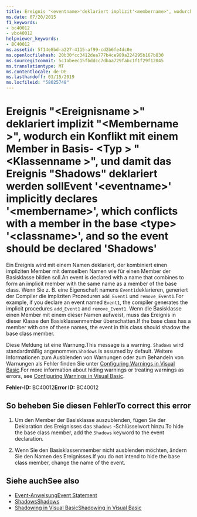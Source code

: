 ```yaml
---
title: Ereignis "<eventname>'deklariert implizit'<membername>", wodurch ein Konflikt mit einem Member in Basis- <type> "<classname>", und daher das Ereignis "Shadows" deklariert werden sollte
ms.date: 07/20/2015
f1_keywords:
- bc40012
- vbc40012
helpviewer_keywords:
- BC40012
ms.assetid: 5f14e8bd-a227-4115-af99-cd2b6fe4dc0e
ms.openlocfilehash: 20b30fcc3412dea777b4ce989a224295b167b830
ms.sourcegitcommit: 5c1abeec15fbddcc7dbaa729fabc1f1f29f12045
ms.translationtype: MT
ms.contentlocale: de-DE
ms.lasthandoff: 03/15/2019
ms.locfileid: "58025748"
---
```

# <a name="event-eventname-implicitly-declares-membername-which-conflicts-with-a-member-in-the-base-type-classname-and-so-the-event-should-be-declared-shadows"></a><span data-ttu-id="1bbc8-102">Ereignis "\<Ereignisname >" deklariert implizit "\<Membername >", wodurch ein Konflikt mit einem Member in Basis- \<Typ > "\<Klassenname >", und damit das Ereignis "Shadows" deklariert werden soll</span><span class="sxs-lookup"><span data-stu-id="1bbc8-102">Event '\<eventname>' implicitly declares '\<membername>', which conflicts with a member in the base \<type> '\<classname>', and so the event should be declared 'Shadows'</span></span>
<span data-ttu-id="1bbc8-103">Ein Ereignis wird mit einem Namen deklariert, der kombiniert einen impliziten Member mit demselben Namen wie für einen Member der Basisklasse bilden soll.</span><span class="sxs-lookup"><span data-stu-id="1bbc8-103">An event is declared with a name that combines to form an implicit member with the same name as a member of the base class.</span></span> <span data-ttu-id="1bbc8-104">Wenn Sie z. B. eine Eigenschaft namens `Event1`deklarieren, generiert der Compiler die impliziten Prozeduren `add_Event1` und `remove_Event1`.</span><span class="sxs-lookup"><span data-stu-id="1bbc8-104">For example, if you declare an event named `Event1`, the compiler generates the implicit procedures `add_Event1` and `remove_Event1`.</span></span> <span data-ttu-id="1bbc8-105">Wenn die Basisklasse einen Member mit einem dieser Namen aufweist, muss das Ereignis in dieser Klasse den Basisklassenmember überschatten.</span><span class="sxs-lookup"><span data-stu-id="1bbc8-105">If the base class has a member with one of these names, the event in this class should shadow the base class member.</span></span>  
  
 <span data-ttu-id="1bbc8-106">Diese Meldung ist eine Warnung.</span><span class="sxs-lookup"><span data-stu-id="1bbc8-106">This message is a warning.</span></span> <span data-ttu-id="1bbc8-107">`Shadows` wird standardmäßig angenommen.</span><span class="sxs-lookup"><span data-stu-id="1bbc8-107">`Shadows` is assumed by default.</span></span> <span data-ttu-id="1bbc8-108">Weitere Informationen zum Ausblenden von Warnungen oder zum Behandeln von Warnungen als Fehler finden Sie unter [Configuring Warnings in Visual Basic](/visualstudio/ide/configuring-warnings-in-visual-basic).</span><span class="sxs-lookup"><span data-stu-id="1bbc8-108">For more information about hiding warnings or treating warnings as errors, see [Configuring Warnings in Visual Basic](/visualstudio/ide/configuring-warnings-in-visual-basic).</span></span>  
  
 <span data-ttu-id="1bbc8-109">**Fehler-ID:** BC40012</span><span class="sxs-lookup"><span data-stu-id="1bbc8-109">**Error ID:** BC40012</span></span>  
  
## <a name="to-correct-this-error"></a><span data-ttu-id="1bbc8-110">So beheben Sie diesen Fehler</span><span class="sxs-lookup"><span data-stu-id="1bbc8-110">To correct this error</span></span>  
  
1.  <span data-ttu-id="1bbc8-111">Um den Member der Basisklasse auszublenden, fügen Sie der Deklaration des Ereignisses das `Shadows` -Schlüsselwort hinzu.</span><span class="sxs-lookup"><span data-stu-id="1bbc8-111">To hide the base class member, add the `Shadows` keyword to the event declaration.</span></span>  
  
2.  <span data-ttu-id="1bbc8-112">Wenn Sie den Basisklassenmember nicht ausblenden möchten, ändern Sie den Namen des Ereignisses.</span><span class="sxs-lookup"><span data-stu-id="1bbc8-112">If you do not intend to hide the base class member, change the name of the event.</span></span>  
  
## <a name="see-also"></a><span data-ttu-id="1bbc8-113">Siehe auch</span><span class="sxs-lookup"><span data-stu-id="1bbc8-113">See also</span></span>

- [<span data-ttu-id="1bbc8-114">Event-Anweisung</span><span class="sxs-lookup"><span data-stu-id="1bbc8-114">Event Statement</span></span>](../../visual-basic/language-reference/statements/event-statement.md)
- [<span data-ttu-id="1bbc8-115">Shadows</span><span class="sxs-lookup"><span data-stu-id="1bbc8-115">Shadows</span></span>](../../visual-basic/language-reference/modifiers/shadows.md)
- [<span data-ttu-id="1bbc8-116">Shadowing in Visual Basic</span><span class="sxs-lookup"><span data-stu-id="1bbc8-116">Shadowing in Visual Basic</span></span>](../../visual-basic/programming-guide/language-features/declared-elements/shadowing.md)
